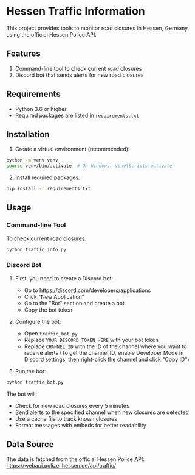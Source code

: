 # Hessen Traffic Information

This project provides tools to monitor road closures in Hessen, Germany, using the official Hessen Police API.

## Features

1. Command-line tool to check current road closures
2. Discord bot that sends alerts for new road closures

## Requirements

- Python 3.6 or higher
- Required packages are listed in `requirements.txt`

## Installation

1. Create a virtual environment (recommended):
```bash
python -m venv venv
source venv/bin/activate  # On Windows: venv\Scripts\activate
```

2. Install required packages:
```bash
pip install -r requirements.txt
```

## Usage

### Command-line Tool

To check current road closures:
```bash
python traffic_info.py
```

### Discord Bot

1. First, you need to create a Discord bot:
   - Go to https://discord.com/developers/applications
   - Click "New Application"
   - Go to the "Bot" section and create a bot
   - Copy the bot token

2. Configure the bot:
   - Open `traffic_bot.py`
   - Replace `YOUR_DISCORD_TOKEN_HERE` with your bot token
   - Replace `CHANNEL_ID` with the ID of the channel where you want to receive alerts
     (To get the channel ID, enable Developer Mode in Discord settings, then right-click the channel and click "Copy ID")

3. Run the bot:
```bash
python traffic_bot.py
```

The bot will:
- Check for new road closures every 5 minutes
- Send alerts to the specified channel when new closures are detected
- Use a cache file to track known closures
- Format messages with embeds for better readability

## Data Source

The data is fetched from the official Hessen Police API:
https://webapi.polizei.hessen.de/api/traffic/ 
